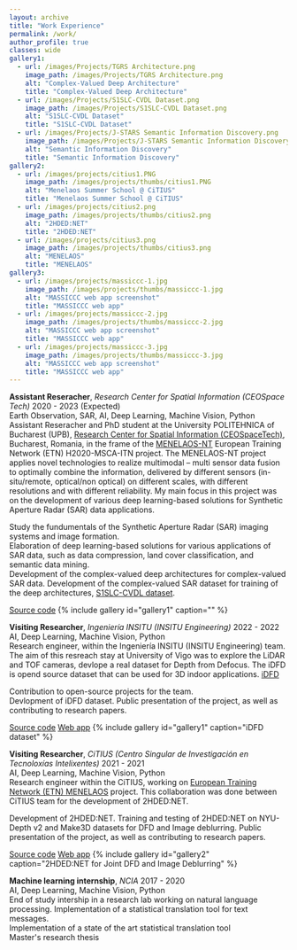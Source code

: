 ```yaml
---
layout: archive
title: "Work Experience"
permalink: /work/
author_profile: true
classes: wide
gallery1:
  - url: /images/Projects/TGRS Architecture.png
    image_path: /images/Projects/TGRS Architecture.png
    alt: "Complex-Valued Deep Architecture"
    title: "Complex-Valued Deep Architecture"
  - url: /images/Projects/S1SLC-CVDL Dataset.png
    image_path: /images/Projects/S1SLC-CVDL Dataset.png
    alt: "S1SLC-CVDL Dataset"
    title: "S1SLC-CVDL Dataset"
  - url: /images/Projects/J-STARS Semantic Information Discovery.png
    image_path: /images/Projects/J-STARS Semantic Information Discovery.png
    alt: "Semantic Information Discovery"
    title: "Semantic Information Discovery"
gallery2:
  - url: /images/projects/citius1.PNG
    image_path: /images/projects/thumbs/citius1.PNG
    alt: "Menelaos Summer School @ CiTIUS"
    title: "Menelaos Summer School @ CiTIUS"
  - url: /images/projects/citius2.png
    image_path: /images/projects/thumbs/citius2.png
    alt: "2HDED:NET"
    title: "2HDED:NET"
  - url: /images/projects/citius3.png
    image_path: /images/projects/thumbs/citius3.png
    alt: "MENELAOS"
    title: "MENELAOS"
gallery3:
  - url: /images/projects/massiccc-1.jpg
    image_path: /images/projects/thumbs/massiccc-1.jpg
    alt: "MASSICCC web app screenshot"
    title: "MASSICCC web app"
  - url: /images/projects/massiccc-2.jpg
    image_path: /images/projects/thumbs/massiccc-2.jpg
    alt: "MASSICCC web app screenshot"
    title: "MASSICCC web app"
  - url: /images/projects/massiccc-3.jpg
    image_path: /images/projects/thumbs/massiccc-3.jpg
    alt: "MASSICCC web app screenshot"
    title: "MASSICCC web app"
---
```


**Assistant Reseracher**, *Research Center for Spatial Information (CEOSpace Tech)* <span class="pull-right">2020 - 2023 (Expected) </span>  
<span class="small-grey"><i class="fas fa-tools" aria-hidden="true"></i> Earth Observation, SAR, AI, Deep Learning, Machine Vision, Python</span>  
Assistant Reseracher and PhD student at the University POLITEHNICA of Bucharest (UPB), [Research Center for Spatial Information (CEOSpaceTech)](http://ceospacetech.pub.ro/), Bucharest, Romania, in the frame of the [MENELAOS-NT](https://www.menelaos-nt.eu/) European Training Network (ETN) H2020-MSCA-ITN project. The MENELAOS-NT project applies novel technologies to realize multimodal – multi sensor data fusion to optimally combine the information, delivered by different sensors (in-situ/remote, optical/non optical) on different scales, with different resolutions and with different reliability.
My main focus in this project was on the development of various deep learning-based solutions for Synthetic Aperture Radar (SAR) data applications.


<i class="fas fa-plus small-grey"></i> Study the fundumentals of the Synthetic Aperture Radar (SAR) imaging systems and image formation.  
<i class="fas fa-plus small-grey"></i> Elaboration of deep learning-based solutions for various applications of SAR data, such as data compression, land cover classification, and semantic data mining.  
<i class="fas fa-plus small-grey"></i> Development of the complex-valued deep architectures for complex-valued SAR data.
<i class="fas fa-plus small-grey"></i> Development of the complex-valued SAR dataset for training  of the deep architectures, [S1SLC-CVDL dataset](https://dx.doi.org/10.21227/nm4g-yd98).

<span class="small-grey"><i class="fab fa-fw fa-github" aria-hidden="true"></i>[Source code](https://github.com/Reza-Asiyabi/Complex-Valued-End-to-End-Deep-Network-for-SAR)</span>
{% include gallery id="gallery1" caption="" %}


**Visiting Researcher**, *Ingeniería INSITU (INSITU Engineering)* <span class="pull-right">2022 - 2022</span>  
<span class="small-grey"><i class="fas fa-tools" aria-hidden="true"></i>  AI, Deep Learning, Machine Vision, Python</span>  
Research engineer, within the Ingeniería INSITU (INSITU Engineering) team. The aim of this resreach stay at University of Vigo was to explore the LiDAR and TOF cameras, devlope a real dataset for Depth from Defocus. The iDFD is opend source dataset that can be used for 3D indoor applications. [iDFD](https://github.com/saqibnaziir/iDFD)

<i class="fas fa-plus small-grey"></i> Contribution to open-source projects for the team.   
<i class="fas fa-plus small-grey"></i> Devlopment of iDFD dataset.
<i class="fas fa-plus small-grey"></i> Public presentation of the project, as well as contributing to research papers.

<span class="small-grey"><i class="fab fa-fw fa-github" aria-hidden="true"></i>[Source code](https://github.com/saqibnaziir/iDFD)</span>
<span class="small-grey"><i class="fab fa-fw fa-chrome" aria-hidden="true"></i>[Web app](https://github.com/saqibnaziir/iDFD)</span>
{% include gallery id="gallery1" caption="iDFD dataset" %}


**Visiting Researcher**, *CiTIUS (Centro Singular de Investigación en Tecnoloxías Intelixentes)* <span class="pull-right">2021 - 2021</span>  
<span class="small-grey"><i class="fas fa-tools" aria-hidden="true"></i>  AI, Deep Learning, Machine Vision, Python</span>  
Research engineer within the CiTIUS, working on [European Training Network (ETN) MENELAOS](https://www.menelaos-nt.eu/) project. This collaboration was done between CiTIUS team for the development of 2HDED:NET. 

<i class="fas fa-plus small-grey"></i> Development of 2HDED:NET. 
<i class="fas fa-plus small-grey"></i> Training and testing of 2HDED:NET on NYU-Depth v2 and Make3D datasets for DFD and Image deblurring. 
<i class="fas fa-plus small-grey"></i> Public presentation of the project, as well as contributing to research papers. 

<span class="small-grey"><i class="fab fa-fw fa-github" aria-hidden="true"></i>[Source code](https://ieeexplore.ieee.org/document/9897352)</span>
<span class="small-grey"><i class="fab fa-fw fa-chrome" aria-hidden="true"></i>[Web app](https://ieeexplore.ieee.org/document/9897352)</span>
{% include gallery id="gallery2" caption="2HDED:NET for Joint DFD and Image Deblurring" %}



**Machine learning internship**, *NCIA* <span class="pull-right">2017 - 2020</span>  
<span class="small-grey"><i class="fas fa-tools" aria-hidden="true"></i>  AI, Deep Learning, Machine Vision, Python</span>  
End of study intership in a research lab working on natural language processing. Implementation of a statistical translation tool for text messages.  
<i class="fas fa-plus small-grey"></i> Implementation of a state of the art statistical translation tool  
<i class="fas fa-plus small-grey"></i> Master's research thesis  

